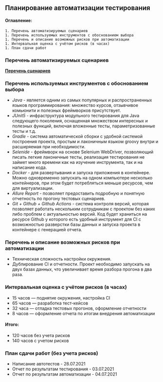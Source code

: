 ## Планирование автоматизации тестирования ##

#### Оглавление: ####

    1. Перечень автоматизируемых сценариев
    1. Перечень используемых инструментов с обоснованием выбора
    1. Перечень и описание возможных рисков при автоматизации
    1. Интервальная оценка с учётом рисков (в часах)
    1. План сдачи работ

### Перечень автоматизируемых сценариев ###

**[Перечень сценариев](TestScripts.md)**

### Перечень используемых инструментов с обоснованием выбора ###

* _Java_ - является одним из самых популярных и распространенных языков программирования: множество курсов, отзывчивое
  комьюнити и полезных фреймворков присутствует.
* _JUnit5_ - инфраструктура модульного тестирования для Java следующего поколения, оснащенная множеством интересных и
  полезных функций, включая вложенные тесты, параметризованные тесты и т.д.
* _Gradle_ - система автоматической сборки с удобной системой построения проекта, простым и лаконичным языком groovy
  внутри и расширяемая при необходимости.
* _Selenide_ - фреймворк на основе Selenium WebDriver, позволяющий писать легкие лаконичные тесты, реализация
  тестирования не займет много времени как на изучение инструмента, так и на написание кода.
* _Docker_ - для развертывания и запуска приложения в контейнере. Можно одновременно запускать на одном компьютере
  несколько контейнеров, при этом будет потребляться меньше ресурсов, чем для виртуализации.
* _Allure Report_ - позволяет предоставить подробную и понятную отчетность по прогону тестовых сценариев.
* _Git + Github + Github Actions_ - система контроля версий, которая позволяет работать нескольким сотрудникам с
  проектом без каких либо проблем с актуальностью версий. Код будет храниться на ресурсе Github у которого есть удобный
  инструмент для CI c возможностью разверстки базы данных и запуска проекта в контейнере с генерацией отчета.

### Перечень и описание возможных рисков при автоматизации ###

* Техническая сложность настройки окружения.
* Дублирование CI и отчетности. Проект необходимо запускать на двух базах данных, что увеличивает время разбора прогона
  в два раза.

### Интервальная оценка с учётом рисков (в часах) ###

* 15 часов — поднятие окружения, настройка CI
* 65 часов — разработка тест-кейсов
* 32 часа — отладка тестовых прогонов, оформление отчетности
* 8 часов — оформление отчета по итогам внедрения автоматизации

#### Итого:

* 120 часов без учета рисков
* 140 часов с учетом рисков

### План сдачи работ (без учета рисков) ###

* Написание автотестов - 28.07.2021
* Отчет по результатам тестирования - 03.07.2021
* Отчет по результатам автоматизации - 04.07.2021